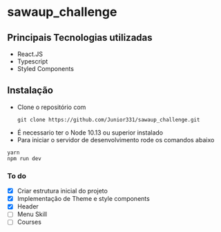 # sawaup_challenge

## Principais Tecnologias utilizadas

- React.JS
- Typescript
- Styled Components

## Instalação

- Clone o repositório com
  ```
  git clone https://github.com/Junior331/sawaup_challenge.git
  ```
- É necessario ter o Node 10.13 ou superior instalado
- Para iniciar o servidor de desenvolvimento rode os comandos abaixo

```
yarn
npm run dev
```

### To do

- [x] Criar estrutura inicial do projeto
- [x] Implementação de Theme e style components
- [x] Header
- [ ] Menu Skill
- [ ] Courses

